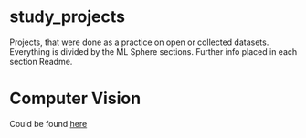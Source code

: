 # study_projects
Projects, that were done as a practice on open or collected datasets.
Everything is divided by the ML Sphere sections. Further info placed in each section Readme.


# Computer Vision
Could be found [here](../CV/)
